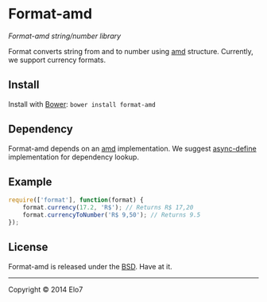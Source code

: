 # Format-amd

_Format-amd string/number library_

Format converts string from and to number using [amd](http://en.wikipedia.org/wiki/Asynchronous_module_definition) structure. Currently, we support currency formats.

## Install

Install with [Bower](http://bower.io): `bower install format-amd`

## Dependency

Format-amd depends on an [amd](http://en.wikipedia.org/wiki/Asynchronous_module_definition) implementation. We suggest [async-define](https://gist.github.com/sergiolopes/5778124) implementation for dependency lookup.

## Example

``` js
require(['format'], function(format) {
	format.currency(17.2, 'R$'); // Returns R$ 17,20
	format.currencyToNumber('R$ 9,50'); // Returns 9.5
});
```

## License

Format-amd is released under the [BSD](http://github.com/elo7/format/blob/master/license.txt). Have at it.

* * *

Copyright :copyright: 2014 Elo7
